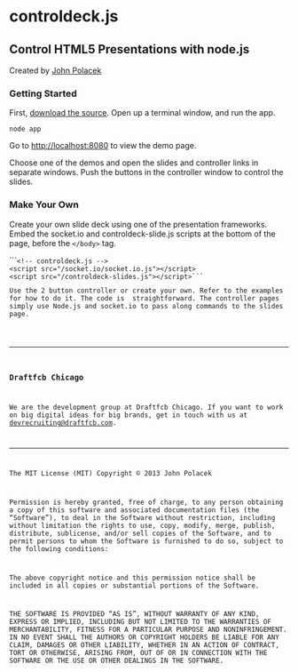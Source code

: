 <h1>controldeck.js</h1>
<h2>Control HTML5 Presentations with node.js</h2><p>Created by <a href="http://twitter.com/johnpolacek">John Polacek</a>
<h3>Getting Started</h3>
<p>First, <a href="https://github.com/dfcb/controldeck.js/archive/master.zip">download the source</a>. Open up a terminal window, and run the app.</p>
<p class="code"><code>node app</code></p>
<p>Go to <a href="http://localhost:8080" target="_blank">http://localhost:8080</a> to view the demo page.</p>
<p>Choose one of the demos and open the slides and controller links in separate windows. Push the buttons in the controller window to control the slides.</p>

<h3>Make Your Own</h3>
<p>Create your own slide deck using one of the presentation frameworks. Embed the socket.io and controldeck-slide.js scripts at the bottom of the page, before the <code>&lt;/body&gt;</code> tag.</p>
```<code>&lt;!-- controldeck.js --&gt;
&lt;script src="/socket.io/socket.io.js">&lt;/script&gt;
&lt;script src="/controldeck-slides.js">&lt;/script&gt;```
<p>Use the 2 button controller or create your own. Refer to the examples for how to do it. The code is  straightforward. The controller pages simply use Node.js and socket.io to pass along commands to the slides page.</p>

* * *
### Draftfcb Chicago
We are the development group at Draftfcb Chicago. If you want to work on big digital ideas for big brands, get in touch with us at [devrecruiting@draftfcb.com](mailto:devrecruiting@draftfcb.com).


* * *
The MIT License (MIT)
Copyright © 2013 John Polacek

Permission is hereby granted, free of charge, to any person obtaining a copy of this software and associated documentation files (the “Software”), to deal in the Software without restriction, including without limitation the rights to use, copy, modify, merge, publish, distribute, sublicense, and/or sell copies of the Software, and to permit persons to whom the Software is furnished to do so, subject to the following conditions:

The above copyright notice and this permission notice shall be included in all copies or substantial portions of the Software.

THE SOFTWARE IS PROVIDED “AS IS”, WITHOUT WARRANTY OF ANY KIND, EXPRESS OR IMPLIED, INCLUDING BUT NOT LIMITED TO THE WARRANTIES OF MERCHANTABILITY, FITNESS FOR A PARTICULAR PURPOSE AND NONINFRINGEMENT. IN NO EVENT SHALL THE AUTHORS OR COPYRIGHT HOLDERS BE LIABLE FOR ANY CLAIM, DAMAGES OR OTHER LIABILITY, WHETHER IN AN ACTION OF CONTRACT, TORT OR OTHERWISE, ARISING FROM, OUT OF OR IN CONNECTION WITH THE SOFTWARE OR THE USE OR OTHER DEALINGS IN THE SOFTWARE.
